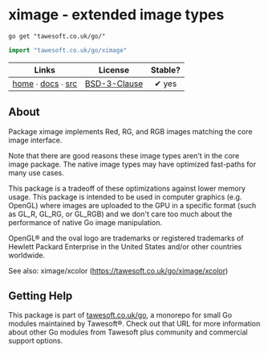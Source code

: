 # ximage - extended image types

```shell script
go get "tawesoft.co.uk/go/"
```

```go
import "tawesoft.co.uk/go/ximage"
```

|  Links  | License | Stable? |
|:-------:|:-------:|:-------:|
| [home][home_ximage] ∙ [docs][docs_ximage] ∙ [src][src_ximage] | [BSD-3-Clause][copy_ximage] | ✔ yes |

[home_ximage]: https://tawesoft.co.uk/go/ximage
[src_ximage]:  https://github.com/tawesoft/go/tree/master/ximage
[docs_ximage]: https://godoc.org/tawesoft.co.uk/go/ximage
[copy_ximage]: https://github.com/tawesoft/go/tree/master/ximage/LICENSE.txt

## About

Package ximage implements Red, RG, and RGB images matching the core
image interface.

Note that there are good reasons these image types aren't in the core image
package. The native image types may have optimized fast-paths for many use
cases.

This package is a tradeoff of these optimizations against lower memory
usage. This package is intended to be used in computer graphics (e.g.
OpenGL) where images are uploaded to the GPU in a specific format (such as
GL_R, GL_RG, or GL_RGB) and we don't care too much about the performance of
native Go image manipulation.

OpenGL® and the oval logo are trademarks or registered trademarks of
Hewlett Packard Enterprise
in the United States and/or other countries worldwide.

See also: ximage/xcolor (https://tawesoft.co.uk/go/ximage/xcolor)

## Getting Help

This package is part of [tawesoft.co.uk/go](https://www.tawesoft.co.uk/go),
a monorepo for small Go modules maintained by Tawesoft®.
Check out that URL for more information about other Go modules from
Tawesoft plus community and commercial support options.